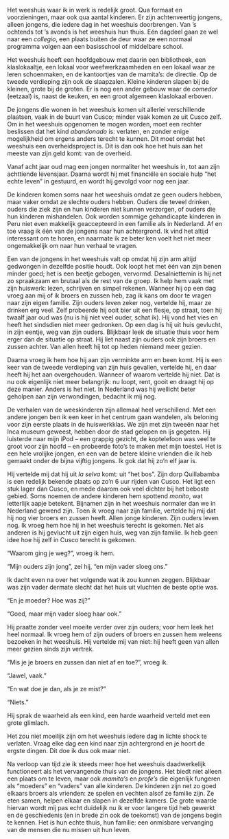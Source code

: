 <p class="intro">Het weeshuis waar ik in werk is redelijk groot. Qua formaat en voorzieningen, maar ook qua aantal kinderen. Er zijn achtenveertig jongens, alleen jongens, die iedere dag in het weeshuis doorbrengen. Van ’s ochtends tot ’s avonds is het weeshuis hun thuis. Eén dagdeel gaan ze wel naar een <em>collegio</em>, een plaats buiten de deur waar ze een normaal programma volgen aan een basisschool of middelbare school.</p>

Het weeshuis heeft een hoofdgebouw met daarin een bibliotheek, een klaslokaaltje, een lokaal voor weefwerkzaamheden en een lokaal waar ze leren schoenmaken, en de kantoortjes van de mamita’s: de directie. Op de tweede verdieping zijn ook de slaapzalen. Kleine kinderen slapen bij de kleinen, grote bij de groten. Er is nog een ander gebouw waar de *comedor* (eetzaal) is, naast de keuken, en een groot algemeen klaslokaal erboven.

De jongens die wonen in het weeshuis komen uit allerlei verschillende plaatsen, vaak in de buurt van Cusco; minder vaak komen ze uit Cusco zelf. Om in het weeshuis opgenomen te mogen worden, moet een rechter beslissen dat het kind *abandonado* is: verlaten, en zonder enige mogelijkheid om ergens anders terecht te kunnen. Dit moet omdat het weeshuis een overheidsproject is. Dit is dan ook hoe het huis aan het meeste van zijn geld komt: van de overheid.

Vanaf acht jaar oud mag een jongen normaliter het weeshuis in, tot aan zijn achttiende levensjaar. Daarna wordt hij met financiële en sociale hulp “het echte leven” in gestuurd, en wordt hij gevolgd voor nog een jaar.

De kinderen komen soms naar het weeshuis omdat ze geen ouders hebben, maar vaker omdat ze slechte ouders hebben. Ouders die teveel drinken, ouders die ziek zijn en hun kinderen niet kunnen verzorgen, of ouders die hun kinderen mishandelen. Ook worden sommige gehandicapte kinderen in Peru niet even makkelijk geaccepteerd in een familie als in Nederland. Af en toe vraag ik één van de jongens naar hun achtergrond. Ik vind het altijd interessant om te horen, en naarmate ik ze beter ken voelt het niet meer ongemakkelijk om naar hun verhaal te vragen.

Een van de jongens in het weeshuis valt op omdat hij zijn arm altijd gedwongen in dezelfde positie houdt. Ook loopt het met één van zijn benen minder goed; het is een beetje gebogen, vervormd. Desalniettemin is hij net zo spraakzaam en brutaal als de rest van de groep. Ik help hem vaak met zijn huiswerk: lezen, schrijven en simpel rekenen. Wanneer hij op een dag vroeg aan mij of ik broers en zussen heb, zag ik kans om door te vragen naar zijn eigen familie. Zijn ouders leven zeker nog, vertelde hij, maar ze drinken erg veel. Zelf probeerde hij ooit bier uit een flesje, op straat, toen hij twaalf jaar oud was (nu is hij niet veel ouder, schat ik). Hij vond het vies en heeft het sindsdien niet meer gedronken. Op een dag is hij uit huis gevlucht, in zijn eentje, weg van zijn ouders. Blijkbaar leek de situatie thuis voor hem erger dan de situatie op straat. Hij liet naast zijn ouders ook zijn broers en zussen achter. Van allen heeft hij tot op heden niemand meer gezien.

Daarna vroeg ik hem hoe hij aan zijn verminkte arm en been komt. Hij is een keer van de tweede verdieping van zijn huis gevallen, vertelde hij, en daar heeft hij het aan overgehouden. Wanneer of waarom vertelde hij niet. Dat is nu ook eigenlijk niet meer belangrijk: nu loopt, rent, gooit en draagt hij op deze manier. Anders is het niet. In Nederland was hij wellicht beter geholpen aan zijn verwondingen, bedacht ik mij nog.

De verhalen van de weeskinderen zijn allemaal heel verschillend. Met een andere jongen ben ik een keer in het centrum gaan wandelen, als beloning voor zijn eerste plaats in de huiswerkklas. We zijn met zijn tweeën naar het Inca museum geweest, hebben door de stad gelopen en ijs gegeten. Hij luisterde naar mijn iPod – een grappig gezicht, de koptelefoon was veel te groot voor zijn hoofd – en probeerde foto’s te maken met mijn toestel. Het is een hele vrolijke jongen, en een van de betere kleine vrienden die ik heb gemaakt onder de bijna vijftig jongens. Ik gok dat hij zo’n elf jaar is.

Hij vertelde mij dat hij uit *la selva* komt: uit “het bos”. Zijn dorp Quillabamba is een redelijk bekende plaats op zo’n 6 uur rijden van Cusco. Het ligt een stuk lager dan Cusco, en mede daarom ook veel dichter bij het beboste gebied. Soms noemen de andere kinderen hem spottend *monito*, wat letterlijk aapje betekent. Bijnamen zijn in het weeshuis normaler dan we in Nederland gewend zijn. Toen ik vroeg naar zijn familie, vertelde hij mij dat hij nog vier broers en zussen heeft. Allen jonge kinderen. Zijn ouders leven nog. Ik vroeg hem hoe hij in het weeshuis terecht is gekomen. Net als anderen is hij gevlucht uit zijn eigen huis, weg van zijn familie. Ik heb geen idee hoe hij zelf in Cusco terecht is gekomen.

“Waarom ging je weg?”, vroeg ik hem.

“Mijn ouders zijn jong”, zei hij, “en mijn vader sloeg ons.”

Ik dacht even na over het volgende wat ik zou kunnen zeggen. Blijkbaar was zijn vader dermate slecht dat het huis uit vluchten de beste optie was.

“En je moeder? Hoe was zij?”

“Goed, maar mijn vader sloeg haar ook.”

Hij praatte zonder veel moeite verder over zijn ouders; voor hem leek het heel normaal. Ik vroeg hem of zijn ouders of broers en zussen hem weleens bezoeken in het weeshuis. Hij vertelde mij van niet: hij heeft geen van allen meer gezien sinds zijn vertrek.

“Mis je je broers en zussen dan niet af en toe?”, vroeg ik.

“Jawel, vaak.”

“En wat doe je dan, als je ze mist?”

“Niets.”

Hij sprak de waarheid als een kind, een harde waarheid verteld met een grote glimlach.

Het zou niet moeilijk zijn om het weeshuis iedere dag in lichte shock te verlaten. Vraag elke dag een kind naar zijn achtergrond en je hoort de ergste dingen. Dit doe ik dus ook maar niet.

Na verloop van tijd zie ik steeds meer hoe het weeshuis daadwerkelijk functioneert als het vervangende thuis van de jongens. Het biedt niet alleen een plaats om te leven, maar ook *mamita’s* en *profe’s* die eigenlijk fungeren als “moeders” en “vaders” van alle kinderen. De kinderen zijn net zo goed elkaars broers als vrienden: ze spelen en vechten alsof ze familie zijn. Ze eten samen, helpen elkaar en slapen in dezelfde kamers. De grote waarde hiervan wordt mij pas echt duidelijk nu ik er voor langere tijd heb gewerkt en de geschiedenis (en in brede zin ook de toekomst) van de jongens begin te kennen. Het is hun echte thuis, hun familie: een onmisbare vervanging van de mensen die nu missen uit hun leven.